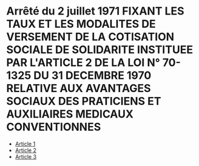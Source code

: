 # Arrêté du 2 juillet 1971 FIXANT LES TAUX ET LES MODALITES DE VERSEMENT DE LA COTISATION SOCIALE DE SOLIDARITE INSTITUEE PAR L'ARTICLE 2 DE LA LOI N° 70-1325 DU 31 DECEMBRE 1970 RELATIVE AUX AVANTAGES SOCIAUX DES PRATICIENS ET AUXILIAIRES MEDICAUX CONVENTIONNES

- [Article 1](article-1.md)
- [Article 2](article-2.md)
- [Article 3](article-3.md)
